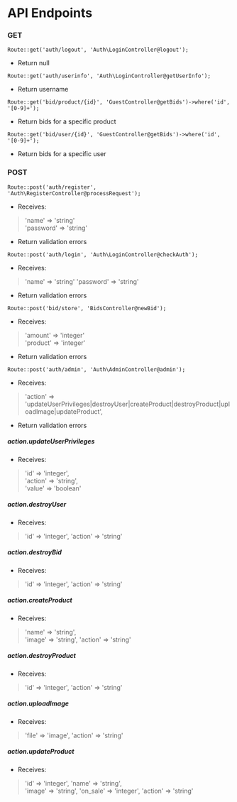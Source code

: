 
# API Endpoints
### GET
`Route::get('auth/logout', 'Auth\LoginController@logout');`
 - Return null

`Route::get('auth/userinfo', 'Auth\LoginController@getUserInfo');`
 - Return username

`Route::get('bid/product/{id}', 'GuestController@getBids')->where('id', '[0-9]+');`
 - Return bids for a specific product

`Route::get('bid/user/{id}', 'GuestController@getBids')->where('id', '[0-9]+');`
 - Return bids for a specific user

### POST
`Route::post('auth/register', 'Auth\RegisterController@processRequest');`
 - Receives:
 > 'name' => 'string'   
 > 'password' => 'string'
 - Return validation errors

`Route::post('auth/login', 'Auth\LoginController@checkAuth');`
 - Receives:
 > 'name' => 'string' 
 > 'password' => 'string'
 - Return validation errors

`Route::post('bid/store', 'BidsController@newBid');`
 - Receives:
 > 'amount' => 'integer'    
 > 'product' => 'integer' 
 - Return validation errors

`Route::post('auth/admin', 'Auth\AdminController@admin');`
 - Receives:
 > 'action' => 'updateUserPrivileges|destroyUser|createProduct|destroyProduct|uploadImage|updateProduct', 
 - Return validation errors
##### action.*updateUserPrivileges*
 - Receives:
 > 'id' => 'integer',    
 > 'action' => 'string',    
 > 'value' => 'boolean'
##### action.*destroyUser*
 - Receives:
 > 'id' => 'integer',
 > 'action' => 'string' 
##### action.*destroyBid*
 - Receives:
 > 'id' => 'integer',
 > 'action' => 'string' 
##### action.*createProduct*
 - Receives:
 > 'name' => 'string',    
 > 'image' => 'string',
 > 'action' => 'string'
##### action.*destroyProduct*
 - Receives:
 > 'id' => 'integer',
 > 'action' => 'string'  
##### action.*uploadImage*
 - Receives:
 > 'file' => 'image',
 > 'action' => 'string'  
##### action.*updateProduct*
 - Receives:
 > 'id' => 'integer',
 > 'name' => 'string',    
 > 'image' => 'string',
 > 'on_sale' => 'integer',
 > 'action' => 'string'

